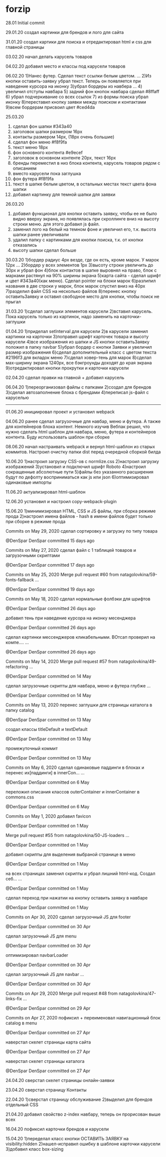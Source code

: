 # forzip

28.01 
Initial commit

29.01.20
создал картинки для брендов и лого для сайта

31.01.20
создал картики для поиска и отредактировал html и css для главной страницы

03.02.20
начал делать карусель товаров

04.02.20
добавил место и классы под карусели товаров

06.02.20
1)Нанес футер. Сделал текст ссылки белым цветом. …
2)Из кнопки оставить-заявку убрал текст. Теперь он появляется при наведение курсора на иконку
3)убрал бордеры из навбера …
4) увеличил отступы навбара
5) задний фон кнопок навбара сделал #8ffaff
6) убрал подчеркивание со всех ссылок
7) из формы поиска убрал иконку
8)переставил кнопку заявки между поиском и контактами
9)всем бордерам присвоил цвет #ced4da

25.03.20
1) сделал фон шапки #343a40 
2) заголовок шапки размером 16px
3) контакты размером 14px, (18px очень большие)
4) сделал фон меню #f8f9fa
5) текст меню 18px
6) фон основного контента #e9ecef
7) заголовок в основном контенте 20px, текст 16px
8) бренды переместил в низ блока контента, карусель товаров рядом с описанием
9) вместо карусели пока заглушка
10) фон футера #f8f9fa
11) текст в шапке белым цветом, в остальных местах текст цвета фона шапки
12) добавил картинку для темной шапки для заявки
 
26.03.20
1) добавил функционал для кнопки оставить заявку, чтобы ее не было видно вверху экрана, но появлялась при скроллинге вниз на высоту строки меню. для этого добавил js файл.
2) заменил лого на белый на темном фоне и увеличил его, т.к. высота шапки ранее увеличивали
3) удалил папку с картинками для кнопки поиска, т.к. от кнопки отказались
4) высоту шапки сделал больше

30.03.20
1)бордер радиус 4px везде, где он есть, кроме марок. У марок 12px …
2)бордер у всех элементов 1px
3)высоту строки увеличить до 30px и убрал фон
4)блок контактов в шапке выровнял на право, блок с марками растянул на 90% ширины экрана
5)карта сайта - сделал шрифт и цвет #343a40(как меню). Сделал pointer на блоки марок 
6)разлипил названия в две строки у марок, блок марок спустил вниз на 40px
7)разделил файл CSS на несколько файлов
8)перенес кнопку оставитьЗаявку и оставил свободное место для кнопки, чтобы поиск не прыгал

31.03.20
1)сделал заглушки элементов карусели
2)вставил карусель. Пока карусель только из картинок, надо заменить на карточки-заглушки

01.04.20
1)приделал setInterval для карусели
2)в карусели заменил картинки на карточки
3)поправил шрифт карточек товара и высоту карусели
4)все изображения из шапки и JS кнопки оставитьЗаявку положил в папку navbar
5)убрал бордер с кнопки Заявки и увеличил размер изображения
6)сделал дополнительный класс с цветом текста #2196f3 для вкладок меню
7)cделал ховер-тень для марок
8)сделал мах-ширину экрана 1240рх, все бэкгроунды доходят до края экрана
9)отредактировал кнопки прокрутки и карточки карусели

02.04.20
сделал правки на главной + добавил карусель

06.04.20
1)переорганизовал файлы с папками 
2)создал <tempate> для брендов
3)сделал автозаполнение блока с брендами
4)переписал js-файл с каруселью

*********************************************************

01.06.20
инициировал проект и установил webpack

04.06.20 ранее сделал загрузочные для навбар, меню и футера. А также для контейнеров блока контент. Немного изучив Вебпак решил, что нужно сделать html шаблон для навбара, меню, футера и контейнеров контента. Буду использовать шаблон при сборке

08.06.20 
начал настраивать webpack и вернул html-шаблон из старых коммитов. Настроил очистку папки dist перед очередной сборкой билда

10.06.20 
1)настроил загрузку CSS-ов с normlize.css
2)настроил загрузку изображений
3)установил и подключил шрифт Roboto
4)настроил сокращенные абсолютные пути
5)файлы без указанного расширения будут по дефолту восприниматься как js или json
6)оптимизировал одинаковые импорты

11.06.20
актуализировал html-шаблон

12.06.20
установил и настроил copy-webpack-plugin

15.06.20
1)минимизировал HTML, CSS и JS файлы, при сборка режиме прода
2)настроил имена файлов - hash в имени файлов будет только при сборке в режиме прода


Commits on May 29, 2020
сделал сортировку и загрузку по типу товара

@DenSpar
DenSpar committed 15 days ago
 
Commits on May 27, 2020
сделал файл с 1 таблицей товаров и загрузочными скриптами

@DenSpar
DenSpar committed 17 days ago
 
Commits on May 25, 2020
Merge pull request #60 from natagolovkina/59-fonts-fallback …

@DenSpar
DenSpar committed 19 days ago
  
Commits on May 18, 2020
сделал нормальные фолбэки для шрифтов

@DenSpar
DenSpar committed 26 days ago
 
добавил тень при наведение курсора на иконку месенджера

@DenSpar
DenSpar committed 26 days ago
 
сделал картинки мессенджеров кликабельными. ВОтсап проверил на компе.… …

@DenSpar
DenSpar committed 26 days ago
 
Commits on May 14, 2020
Merge pull request #57 from natagolovkina/49-refactoring …

@DenSpar
DenSpar committed on 14 May
  
сделал загрузочные скрипты для навбара, меню и футера глубже …

@DenSpar
DenSpar committed on 14 May
 
Commits on May 13, 2020
перенес заглушки для страницы каталога в папку catalog

@DenSpar
DenSpar committed on 13 May
 
создал классы titleDefault и textDefault

@DenSpar
DenSpar committed on 13 May
 
промежуточный коммит

@DenSpar
DenSpar committed on 13 May
 
Commits on May 6, 2020
сделал одинаковые паддинги в блоках и перенес их[паддинги] в innerCon… …

@DenSpar
DenSpar committed on 6 May
 
переложил описания классов outerContainer и innerContainer в commons.css

@DenSpar
DenSpar committed on 6 May
 
Commits on May 1, 2020
добавил favicon

@DenSpar
DenSpar committed on 1 May
 
Merge pull request #55 from natagolovkina/50-JS-loaders …

@DenSpar
DenSpar committed on 1 May
  
добавил скрипты для выделения выбраной странице в меню

@DenSpar
DenSpar committed on 1 May
 
на всех страницах заменил скрипты и убрал лишний html-код. Создал себ… …

@DenSpar
DenSpar committed on 1 May
 
сделал переход при нажатии на кнопку оставить заявку в навбаре

@DenSpar
DenSpar committed on 1 May
 
Commits on Apr 30, 2020
сделал загрузочный JS для footer

@DenSpar
DenSpar committed on 30 Apr
 
сделал загрузочный JS для menu

@DenSpar
DenSpar committed on 30 Apr
 
оптимизировал navbarLoader

@DenSpar
DenSpar committed on 30 Apr
 
сделал загрузочный JS для navbar …

@DenSpar
DenSpar committed on 30 Apr
 
Commits on Apr 29, 2020
Merge pull request #48 from natagolovkina/47-links-fix …

@DenSpar
DenSpar committed on 29 Apr
  
Commits on Apr 27, 2020
пофиксил + переименовал навигационный блок catalog в menu

@DenSpar
DenSpar committed on 27 Apr
 
наверстал скелет страницы карта сайта

@DenSpar
DenSpar committed on 27 Apr
 
наверстал скелет страницы каталога

@DenSpar
DenSpar committed on 27 Apr
 
24.04.20
сверстал скелет страницы онлайн-заявки
 
23.04.20
сверстал страницу Контакты

22.04.20
1)сверстал страницу обслуживание
2)выделил для брендов отдельный CSS


21.04.20
добавил свойство z-index навбару, теперь он прорисован выше всех

16.04.20
пофиксил карточки брендов и карусели

15.04.20
1)переделал класс кнопки ОСТАВИТЬ ЗАЯВКУ на visibility:hidden
2)нашел-исправил ошибку в шаблоне карточки карусели
3)добавил класс box-sizing